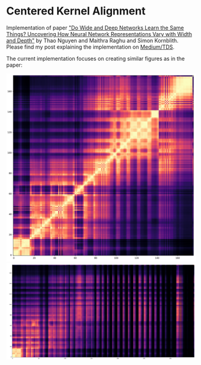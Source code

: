 # Centered Kernel Alignment 
Implementation of paper ["Do Wide and Deep Networks Learn the Same Things? Uncovering How Neural Network Representations Vary with Width and Depth"](https://arxiv.org/abs/2010.15327) by 
Thao Nguyen and Maithra Raghu and Simon Kornblith. Please find my post explaining the implementation on [Medium/TDS](https://towardsdatascience.com/do-different-neural-networks-learn-the-same-things-ac215f2103c3).

The current implementation focuses on creating similar figures as in the paper:

![Sample image 1](https://github.com/phrasenmaeher/cka/blob/main/activation_comparison.png)
![Sample image 2](https://github.com/phrasenmaeher/cka/blob/main/r50_r101.png)

